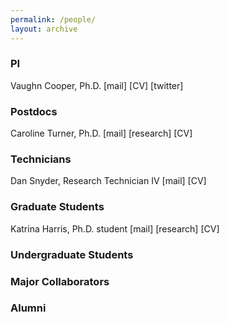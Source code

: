 ```yaml
---
permalink: /people/
layout: archive
---
```


### PI
Vaughn Cooper, Ph.D. [mail] [CV] [twitter] 

### Postdocs
Caroline Turner, Ph.D. [mail] [research] [CV]

### Technicians

Dan Snyder, Research Technician IV [mail] [CV]

### Graduate Students

Katrina Harris, Ph.D. student [mail] [research] [CV]

### Undergraduate Students

### Major Collaborators

### Alumni
